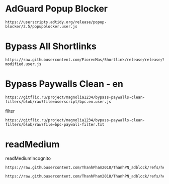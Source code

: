 	
# AdGuard Popup Blocker
```
https://userscripts.adtidy.org/release/popup-blocker/2.5/popupblocker.user.js
```

# Bypass All Shortlinks
```
https://raw.githubusercontent.com/FiorenMas/Shortlink/release/release/ShortLink1-modified.user.js
```

# Bypass Paywalls Clean - en
```
https://gitflic.ru/project/magnolia1234/bypass-paywalls-clean-filters/blob/raw?file=userscript/bpc.en.user.js
```
filter 
```
https://gitflic.ru/project/magnolia1234/bypass-paywalls-clean-filters/blob/raw?file=bpc-paywall-filter.txt
```

# readMedium
readMediumIncognito
```
https://raw.githubusercontent.com/ThanhPham2018/ThanhPN_adblock/refs/heads/main/scripts/readMediumIncognito.js
```

```
https://raw.githubusercontent.com/ThanhPham2018/ThanhPN_adblock/refs/heads/main/scripts/readMedium.js
```

